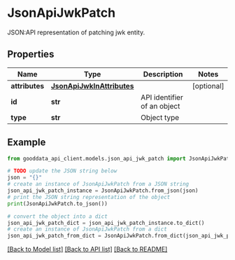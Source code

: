 # JsonApiJwkPatch

JSON:API representation of patching jwk entity.

## Properties

Name | Type | Description | Notes
------------ | ------------- | ------------- | -------------
**attributes** | [**JsonApiJwkInAttributes**](JsonApiJwkInAttributes.md) |  | [optional] 
**id** | **str** | API identifier of an object | 
**type** | **str** | Object type | 

## Example

```python
from gooddata_api_client.models.json_api_jwk_patch import JsonApiJwkPatch

# TODO update the JSON string below
json = "{}"
# create an instance of JsonApiJwkPatch from a JSON string
json_api_jwk_patch_instance = JsonApiJwkPatch.from_json(json)
# print the JSON string representation of the object
print(JsonApiJwkPatch.to_json())

# convert the object into a dict
json_api_jwk_patch_dict = json_api_jwk_patch_instance.to_dict()
# create an instance of JsonApiJwkPatch from a dict
json_api_jwk_patch_from_dict = JsonApiJwkPatch.from_dict(json_api_jwk_patch_dict)
```
[[Back to Model list]](../README.md#documentation-for-models) [[Back to API list]](../README.md#documentation-for-api-endpoints) [[Back to README]](../README.md)


